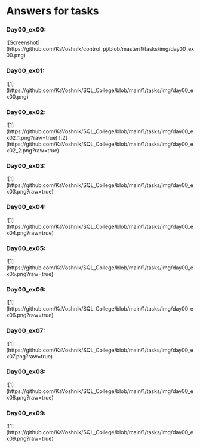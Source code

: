 # Answers for tasks

<h3>Day00_ex00:</h3>
![Screenshot](https://github.com/KaVoshnik/control_pj/blob/master/1/tasks/img/day00_ex00.png)

<h3>Day00_ex01:</h3>
![1](https://github.com/KaVoshnik/SQL_College/blob/main/1/tasks/img/day00_ex00.png)

<h3>Day00_ex02:</h3>
![1](https://github.com/KaVoshnik/SQL_College/blob/main/1/tasks/img/day00_ex02_1.png?raw=true)
![2](https://github.com/KaVoshnik/SQL_College/blob/main/1/tasks/img/day00_ex02_2.png?raw=true)

<h3>Day00_ex03:</h3>
![1](https://github.com/KaVoshnik/SQL_College/blob/main/1/tasks/img/day00_ex03.png?raw=true)

<h3>Day00_ex04:</h3>
![1](https://github.com/KaVoshnik/SQL_College/blob/main/1/tasks/img/day00_ex04.png?raw=true)

<h3>Day00_ex05:</h3>
![1](https://github.com/KaVoshnik/SQL_College/blob/main/1/tasks/img/day00_ex05.png?raw=true)

<h3>Day00_ex06:</h3>
![1](https://github.com/KaVoshnik/SQL_College/blob/main/1/tasks/img/day00_ex06.png?raw=true)

<h3>Day00_ex07:</h3>
![1](https://github.com/KaVoshnik/SQL_College/blob/main/1/tasks/img/day00_ex07.png?raw=true)

<h3>Day00_ex08:</h3>
![1](https://github.com/KaVoshnik/SQL_College/blob/main/1/tasks/img/day00_ex08.png?raw=true)

<h3>Day00_ex09:</h3>
![1](https://github.com/KaVoshnik/SQL_College/blob/main/1/tasks/img/day00_ex09.png?raw=true)
